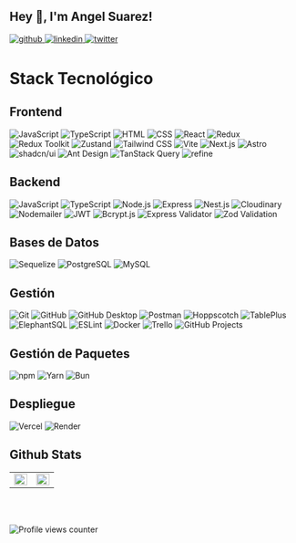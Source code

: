 
## Hey 👋, I'm Angel Suarez!  
  

<a href="https://github.com/AngelBlackBlue" target="_blank">
<img src=https://img.shields.io/badge/github-%2324292e.svg?&style=for-the-badge&logo=github&logoColor=white alt=github style="margin-bottom: 5px;" />
</a>
<a href="https://linkedin.com/in/suarezangel" target="_blank">
<img src=https://img.shields.io/badge/linkedin-%231E77B5.svg?&style=for-the-badge&logo=linkedin&logoColor=white alt=linkedin style="margin-bottom: 5px;" />
</a>
<a href="https://twitter.com/@AngelBlueDev" target="_blank">
<img src=https://img.shields.io/badge/twitter-%2300acee.svg?&style=for-the-badge&logo=twitter&logoColor=white alt=twitter style="margin-bottom: 5px;" />
</a>  

# Stack Tecnológico

## Frontend
![JavaScript](https://img.shields.io/badge/-JavaScript-F7DF1E?logo=javascript&logoColor=black&style=for-the-badge)
![TypeScript](https://img.shields.io/badge/-TypeScript-3178C6?logo=typescript&logoColor=white&style=for-the-badge)
![HTML](https://img.shields.io/badge/-HTML-E34F26?logo=html5&logoColor=white&style=for-the-badge)
![CSS](https://img.shields.io/badge/-CSS-1572B6?logo=css3&logoColor=white&style=for-the-badge)
![React](https://img.shields.io/badge/-React-61DAFB?logo=react&logoColor=black&style=for-the-badge)
![Redux](https://img.shields.io/badge/-Redux-764ABC?logo=redux&logoColor=white&style=for-the-badge)
![Redux Toolkit](https://img.shields.io/badge/-Redux%20Toolkit-764ABC?logo=redux&logoColor=white&style=for-the-badge)
![Zustand](https://img.shields.io/badge/-Zustand-181717?logo=Zustand&logoColor=white&style=for-the-badge)
![Tailwind CSS](https://img.shields.io/badge/-Tailwind%20CSS-06B6D4?logo=tailwindcss&logoColor=white&style=for-the-badge)
![Vite](https://img.shields.io/badge/-Vite-646CFF?logo=vite&logoColor=white&style=for-the-badge)
![Next.js](https://img.shields.io/badge/-Next.js-000000?logo=next.js&logoColor=white&style=for-the-badge)
![Astro](https://img.shields.io/badge/-Astro-FF5D01?logo=astro&logoColor=white&style=for-the-badge)
![shadcn/ui](https://img.shields.io/badge/-shadcn%2Fui-000000?style=for-the-badge)
![Ant Design](https://img.shields.io/badge/-Ant%20Design-0170FE?logo=ant-design&logoColor=white&style=for-the-badge)
![TanStack Query](https://img.shields.io/badge/-TanStack%20Query-FF4154?logo=react-query&logoColor=white&style=for-the-badge)
![refine](https://img.shields.io/badge/-refine-000000?style=for-the-badge)

## Backend
![JavaScript](https://img.shields.io/badge/-JavaScript-F7DF1E?logo=javascript&logoColor=black&style=for-the-badge)
![TypeScript](https://img.shields.io/badge/-TypeScript-3178C6?logo=typescript&logoColor=white&style=for-the-badge)
![Node.js](https://img.shields.io/badge/-Node.js-339933?logo=node.js&logoColor=white&style=for-the-badge)
![Express](https://img.shields.io/badge/-Express-000000?logo=express&logoColor=white&style=for-the-badge)
![Nest.js](https://img.shields.io/badge/-Nest.js-E0234E?logo=nestjs&logoColor=white&style=for-the-badge)
![Cloudinary](https://img.shields.io/badge/-Cloudinary-3448C5?logo=cloudinary&logoColor=white&style=for-the-badge)
![Nodemailer](https://img.shields.io/badge/-Nodemailer-2C3E50?logo=nodemailer&logoColor=white&style=for-the-badge)
![JWT](https://img.shields.io/badge/-JWT-000000?logo=json-web-tokens&logoColor=white&style=for-the-badge)
![Bcrypt.js](https://img.shields.io/badge/-Bcrypt.js-1867C0?style=for-the-badge)
![Express Validator](https://img.shields.io/badge/-Express%20Validator-000000?style=for-the-badge)
![Zod Validation](https://img.shields.io/badge/-Zod%20Validation-000000?style=for-the-badge)

## Bases de Datos
![Sequelize](https://img.shields.io/badge/-Sequelize-52B0E7?logo=sequelize&logoColor=white&style=for-the-badge)
![PostgreSQL](https://img.shields.io/badge/-PostgreSQL-336791?logo=postgresql&logoColor=white&style=for-the-badge)
![MySQL](https://img.shields.io/badge/-MySQL-4479A1?logo=mysql&logoColor=white&style=for-the-badge)

## Gestión
![Git](https://img.shields.io/badge/-Git-F05032?logo=git&logoColor=white&style=for-the-badge)
![GitHub](https://img.shields.io/badge/-GitHub-181717?logo=github&logoColor=white&style=for-the-badge)
![GitHub Desktop](https://img.shields.io/badge/-GitHub%20Desktop-181717?logo=github&logoColor=white&style=for-the-badge)
![Postman](https://img.shields.io/badge/-Postman-FF6C37?logo=postman&logoColor=white&style=for-the-badge)
![Hoppscotch](https://img.shields.io/badge/-Hoppscotch-31C48D?logo=hoppscotch&logoColor=white&style=for-the-badge)
![TablePlus](https://img.shields.io/badge/-TablePlus-F58C00?logo=tableplus&logoColor=white&style=for-the-badge)
![ElephantSQL](https://img.shields.io/badge/-ElephantSQL-2331E6?logo=elephantsql&logoColor=white&style=for-the-badge)
![ESLint](https://img.shields.io/badge/-ESLint-4B32C3?logo=eslint&logoColor=white&style=for-the-badge)
![Docker](https://img.shields.io/badge/-Docker-2496ED?logo=docker&logoColor=white&style=for-the-badge)
![Trello](https://img.shields.io/badge/-Trello-0052CC?logo=trello&logoColor=white&style=for-the-badge)
![GitHub Projects](https://img.shields.io/badge/-GitHub%20Projects-181717?logo=github&logoColor=white&style=for-the-badge)

## Gestión de Paquetes
![npm](https://img.shields.io/badge/-npm-CB3837?logo=npm&logoColor=white&style=for-the-badge)
![Yarn](https://img.shields.io/badge/-Yarn-2C8EBB?logo=yarn&logoColor=white&style=for-the-badge)
![Bun](https://img.shields.io/badge/-Bun-000000?logo=npm&logoColor=white&style=for-the-badge)


## Despliegue
![Vercel](https://img.shields.io/badge/-Vercel-000000?logo=vercel&logoColor=white&style=for-the-badge)
![Render](https://img.shields.io/badge/-Render-46E3B7?logo=render&logoColor=white&style=for-the-badge)




## Github Stats  
<table><tr><td valign="top" width="50%">

<img src="https://github-readme-stats.vercel.app/api?username=AngelBlackBlue&show_icons=true&count_private=true&hide_border=true" align="left" style="width: 100%" />

</td><td valign="top" width="50%">

<img src="https://github-readme-stats.vercel.app/api/top-langs/?username=AngelBlackBlue&hide_border=true&layout=compact" align="left" style="width: 100%" />

</td></tr></table>  

<br/>  

  

<br/>  

![Profile views counter](https://komarev.com/ghpvc/?username=AngelBlackBlue&&style=flat-square)  


